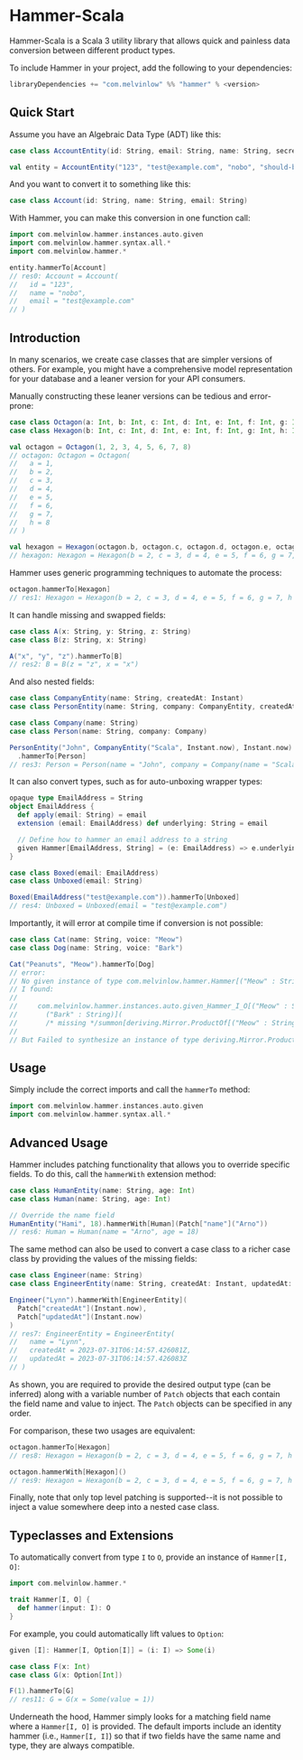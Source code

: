# Hammer-Scala

Hammer-Scala is a Scala 3 utility library that allows quick and painless
data conversion between different product types.

To include Hammer in your project, add the following to your dependencies:

```scala
libraryDependencies += "com.melvinlow" %% "hammer" % <version>
```

## Quick Start


Assume you have an Algebraic Data Type (ADT) like this:

```scala
case class AccountEntity(id: String, email: String, name: String, secret: String, createdAt: Instant)

val entity = AccountEntity("123", "test@example.com", "nobo", "should-be-hashed", Instant.now)
```

And you want to convert it to something like this:

```scala
case class Account(id: String, name: String, email: String)
```

With Hammer, you can make this conversion in one function call:

```scala
import com.melvinlow.hammer.instances.auto.given
import com.melvinlow.hammer.syntax.all.*
import com.melvinlow.hammer.*

entity.hammerTo[Account]
// res0: Account = Account(
//   id = "123",
//   name = "nobo",
//   email = "test@example.com"
// )
```

## Introduction

In many scenarios, we create case classes that are simpler versions of others. For example, you might have a comprehensive model representation for your database and a leaner version for your API consumers.

Manually constructing these leaner versions can be tedious and error-prone:

```scala
case class Octagon(a: Int, b: Int, c: Int, d: Int, e: Int, f: Int, g: Int, h: Int)
case class Hexagon(b: Int, c: Int, d: Int, e: Int, f: Int, g: Int, h: Int)

val octagon = Octagon(1, 2, 3, 4, 5, 6, 7, 8)
// octagon: Octagon = Octagon(
//   a = 1,
//   b = 2,
//   c = 3,
//   d = 4,
//   e = 5,
//   f = 6,
//   g = 7,
//   h = 8
// )

val hexagon = Hexagon(octagon.b, octagon.c, octagon.d, octagon.e, octagon.f, octagon.g, octagon.h)
// hexagon: Hexagon = Hexagon(b = 2, c = 3, d = 4, e = 5, f = 6, g = 7, h = 8)
```

Hammer uses generic programming techniques to automate the process:

```scala
octagon.hammerTo[Hexagon]
// res1: Hexagon = Hexagon(b = 2, c = 3, d = 4, e = 5, f = 6, g = 7, h = 8)
```

It can handle missing and swapped fields:

```scala
case class A(x: String, y: String, z: String)
case class B(z: String, x: String)

A("x", "y", "z").hammerTo[B]
// res2: B = B(z = "z", x = "x")
```

And also nested fields:

```scala
case class CompanyEntity(name: String, createdAt: Instant)
case class PersonEntity(name: String, company: CompanyEntity, createdAt: Instant)

case class Company(name: String)
case class Person(name: String, company: Company)

PersonEntity("John", CompanyEntity("Scala", Instant.now), Instant.now)
  .hammerTo[Person]
// res3: Person = Person(name = "John", company = Company(name = "Scala"))
```

It can also convert types, such as for auto-unboxing wrapper types:

```scala
opaque type EmailAddress = String
object EmailAddress {
  def apply(email: String) = email
  extension (email: EmailAddress) def underlying: String = email

  // Define how to hammer an email address to a string
  given Hammer[EmailAddress, String] = (e: EmailAddress) => e.underlying
}

case class Boxed(email: EmailAddress)
case class Unboxed(email: String)

Boxed(EmailAddress("test@example.com")).hammerTo[Unboxed]
// res4: Unboxed = Unboxed(email = "test@example.com")
```

Importantly, it will error at compile time if conversion is not possible:

```scala
case class Cat(name: String, voice: "Meow")
case class Dog(name: String, voice: "Bark")

Cat("Peanuts", "Meow").hammerTo[Dog]
// error: 
// No given instance of type com.melvinlow.hammer.Hammer[("Meow" : String), ("Bark" : String)] was found.
// I found:
// 
//     com.melvinlow.hammer.instances.auto.given_Hammer_I_O[("Meow" : String),
//       ("Bark" : String)](
//       /* missing */summon[deriving.Mirror.ProductOf[("Meow" : String)]], ???)
// 
// But Failed to synthesize an instance of type deriving.Mirror.ProductOf[("Meow" : String)]: class String is not a generic product because it is not a case class.
```

## Usage

Simply include the correct imports and call the `hammerTo` method:

```scala
import com.melvinlow.hammer.instances.auto.given
import com.melvinlow.hammer.syntax.all.*
```

## Advanced Usage

Hammer includes patching functionality that allows you to override
specific fields. To do this, call the `hammerWith` extension method:

```scala
case class HumanEntity(name: String, age: Int)
case class Human(name: String, age: Int)

// Override the name field
HumanEntity("Hami", 18).hammerWith[Human](Patch["name"]("Arno"))
// res6: Human = Human(name = "Arno", age = 18)
```

The same method can also be used to convert a case class to a richer case class
by providing the values of the missing fields:

```scala
case class Engineer(name: String)
case class EngineerEntity(name: String, createdAt: Instant, updatedAt: Instant)

Engineer("Lynn").hammerWith[EngineerEntity](
  Patch["createdAt"](Instant.now),
  Patch["updatedAt"](Instant.now)
)
// res7: EngineerEntity = EngineerEntity(
//   name = "Lynn",
//   createdAt = 2023-07-31T06:14:57.426081Z,
//   updatedAt = 2023-07-31T06:14:57.426083Z
// )
```

As shown, you are required to provide the desired output type (can be inferred) along with a
variable number of `Patch` objects that each contain the field name and value to inject.
The `Patch` objects can be specified in any order.

For comparison, these two usages are equivalent:

```scala
octagon.hammerTo[Hexagon]
// res8: Hexagon = Hexagon(b = 2, c = 3, d = 4, e = 5, f = 6, g = 7, h = 8)

octagon.hammerWith[Hexagon]()
// res9: Hexagon = Hexagon(b = 2, c = 3, d = 4, e = 5, f = 6, g = 7, h = 8)
```

Finally, note that only top level patching is supported--it is not possible
to inject a value somewhere deep into a nested case class.

## Typeclasses and Extensions

To automatically convert from type `I` to `O`, provide an instance of `Hammer[I, O]`:

```scala
import com.melvinlow.hammer.*

trait Hammer[I, O] {
  def hammer(input: I): O
}
```

For example, you could automatically lift values to `Option`:


```scala
given [I]: Hammer[I, Option[I]] = (i: I) => Some(i)

case class F(x: Int)
case class G(x: Option[Int])

F(1).hammerTo[G]
// res11: G = G(x = Some(value = 1))
```

Underneath the hood, Hammer simply looks for a matching field name
where a `Hammer[I, O]` is provided. The default imports include an
identity hammer (i.e., `Hammer[I, I]`) so that if two fields
have the same name and type, they are always compatible.
